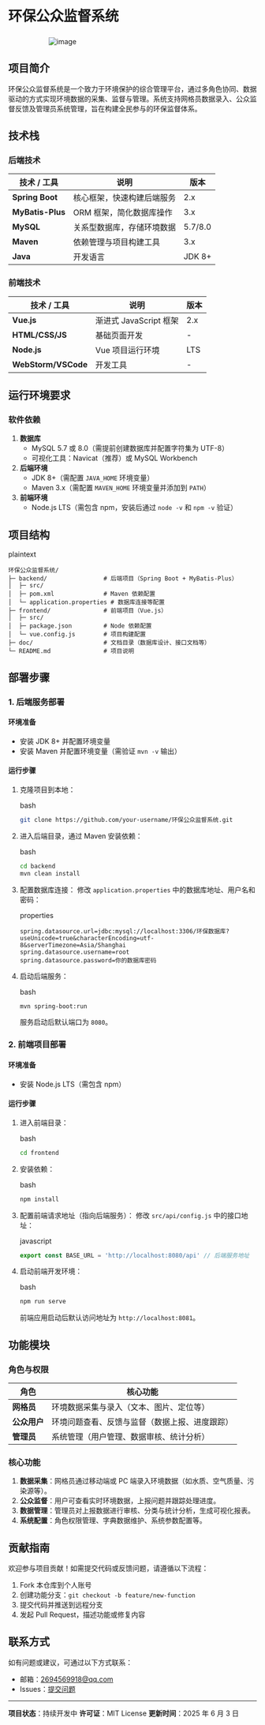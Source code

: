 # 环保公众监督系统

![img](data:image/svg+xml,%3csvg%20xmlns=%27http://www.w3.org/2000/svg%27%20version=%271.1%27%20width=%2782%27%20height=%2720%27/%3e)![image](https://img.shields.io/badge/License-MIT-blue.svg)

## 项目简介

环保公众监督系统是一个致力于环境保护的综合管理平台，通过多角色协同、数据驱动的方式实现环境数据的采集、监督与管理。系统支持网格员数据录入、公众监督反馈及管理员系统管理，旨在构建全民参与的环保监督体系。

## 技术栈

### 后端技术

| 技术 / 工具      | 说明                       | 版本    |
| ---------------- | -------------------------- | ------- |
| **Spring Boot**  | 核心框架，快速构建后端服务 | 2.x     |
| **MyBatis-Plus** | ORM 框架，简化数据库操作   | 3.x     |
| **MySQL**        | 关系型数据库，存储环境数据 | 5.7/8.0 |
| **Maven**        | 依赖管理与项目构建工具     | 3.x     |
| **Java**         | 开发语言                   | JDK 8+  |

### 前端技术

| 技术 / 工具         | 说明                   | 版本 |
| ------------------- | ---------------------- | ---- |
| **Vue.js**          | 渐进式 JavaScript 框架 | 2.x  |
| **HTML/CSS/JS**     | 基础页面开发           | -    |
| **Node.js**         | Vue 项目运行环境       | LTS  |
| **WebStorm/VSCode** | 开发工具               | -    |

## 运行环境要求

### 软件依赖

1. **数据库**
   - MySQL 5.7 或 8.0（需提前创建数据库并配置字符集为 UTF-8）
   - 可视化工具：Navicat（推荐）或 MySQL Workbench
2. **后端环境**
   - JDK 8+（需配置 `JAVA_HOME` 环境变量）
   - Maven 3.x（需配置 `MAVEN_HOME` 环境变量并添加到 `PATH`）
3. **前端环境**
   - Node.js LTS（需包含 npm，安装后通过 `node -v` 和 `npm -v` 验证）

## 项目结构

plaintext

```plaintext
环保公众监督系统/
├─ backend/                # 后端项目（Spring Boot + MyBatis-Plus）
│  ├─ src/
│  ├─ pom.xml              # Maven 依赖配置
│  └─ application.properties # 数据库连接等配置
├─ frontend/               # 前端项目（Vue.js）
│  ├─ src/
│  ├─ package.json         # Node 依赖配置
│  └─ vue.config.js        # 项目构建配置
├─ doc/                    # 文档目录（数据库设计、接口文档等）
└─ README.md               # 项目说明
```

## 部署步骤

### 1. 后端服务部署

#### 环境准备

- 安装 JDK 8+ 并配置环境变量
- 安装 Maven 并配置环境变量（需验证 `mvn -v` 输出）

#### 运行步骤

1. 克隆项目到本地：

   bash

   ```bash
   git clone https://github.com/your-username/环保公众监督系统.git
   ```

2. 进入后端目录，通过 Maven 安装依赖：

   bash

   ```bash
   cd backend
   mvn clean install
   ```

3. 配置数据库连接：
   修改 `application.properties` 中的数据库地址、用户名和密码：

   properties

   ```properties
   spring.datasource.url=jdbc:mysql://localhost:3306/环保数据库?useUnicode=true&characterEncoding=utf-8&serverTimezone=Asia/Shanghai
   spring.datasource.username=root
   spring.datasource.password=你的数据库密码
   ```

4. 启动后端服务：

   bash

   ```bash
   mvn spring-boot:run
   ```

   服务启动后默认端口为 `8080`。

### 2. 前端项目部署

#### 环境准备

- 安装 Node.js LTS（需包含 npm）

#### 运行步骤

1. 进入前端目录：

   bash

   ```bash
   cd frontend
   ```

2. 安装依赖：

   bash

   ```bash
   npm install
   ```

3. 配置前端请求地址（指向后端服务）：
   修改 `src/api/config.js` 中的接口地址：

   javascript

   ```javascript
   export const BASE_URL = 'http://localhost:8080/api' // 后端服务地址
   ```

4. 启动前端开发环境：

   bash

   ```bash
   npm run serve
   ```

   前端应用启动后默认访问地址为 `http://localhost:8081`。

## 功能模块

### 角色与权限

| 角色         | 核心功能                                       |
| ------------ | ---------------------------------------------- |
| **网格员**   | 环境数据采集与录入（文本、图片、定位等）       |
| **公众用户** | 环境问题查看、反馈与监督（数据上报、进度跟踪） |
| **管理员**   | 系统管理（用户管理、数据审核、统计分析）       |

### 核心功能

1. **数据采集**：网格员通过移动端或 PC 端录入环境数据（如水质、空气质量、污染源等）。
2. **公众监督**：用户可查看实时环境数据，上报问题并跟踪处理进度。
3. **数据管理**：管理员对上报数据进行审核、分类与统计分析，生成可视化报表。
4. **系统配置**：角色权限管理、字典数据维护、系统参数配置等。

## 贡献指南

欢迎参与项目贡献！如需提交代码或反馈问题，请遵循以下流程：

1. Fork 本仓库到个人账号
2. 创建功能分支：`git checkout -b feature/new-function`
3. 提交代码并推送到远程分支
4. 发起 Pull Request，描述功能或修复内容

## 联系方式

如有问题或建议，可通过以下方式联系：

- 邮箱：2694569918@qq.com
- Issues：[提交问题](https://github.com/Ljj-user/Environmental-Public-Supervision-System/issues/new)

------

**项目状态**：持续开发中
**许可证**：MIT License
**更新时间**：2025 年 6 月 3 日